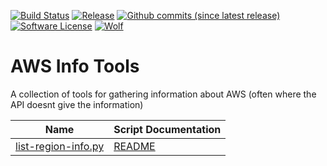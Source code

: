 [![Build Status](https://img.shields.io/travis/AntiPhotonltd/aws-info-tools/master?style=for-the-badge&logo=travis)](https://travis-ci.org/AntiPhotonltd/aws-info-tools)
[![Release](https://img.shields.io/github/release/AntiPhotonltd/aws-info-tools?color=blueviolet&style=for-the-badge&logo=github)](https://github.com/AntiPhotonltd/aws-info-tools/releases/latest)
[![Github commits (since latest release)](https://img.shields.io/github/commits-since/AntiPhotonltd/aws-info-tools/latest?color=blueviolet&style=for-the-badge&logo=github)](https://github.com/AntiPhotonltd/aws-info-tools/commits)
[![Software License](https://img.shields.io/badge/license-MIT-blueviolet?style=for-the-badge)](LICENSE.md)
[![Wolf](https://img.shields.io/badge/Created%20By-Wolf-blueviolet?style=for-the-badge)](https://github.com/TGWolf)

# AWS Info Tools

A collection of tools for gathering information about AWS (often where the API doesnt give the information)

| Name | Script Documentation |
| --- | --- |
| [list-region-info.py](src/ssm/list-region-info/list-region-info.py) | [README](src/list-region-info/list-region-info.py/README.md) | 
